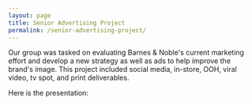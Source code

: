 ```yaml
---
layout: page
title: Senior Advertising Project
permalink: /senior-advertising-project/
---
```


Our group was tasked on evaluating Barnes & Noble's current marketing effort and develop a new strategy as well as ads to help improve the brand's image. This project included social media, in-store, OOH, viral video, tv spot, and print deliverables. 

Here is the presentation: 
